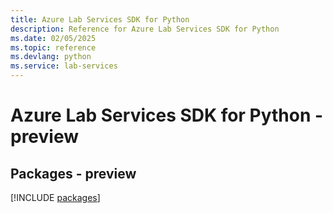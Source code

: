 ```yaml
---
title: Azure Lab Services SDK for Python
description: Reference for Azure Lab Services SDK for Python
ms.date: 02/05/2025
ms.topic: reference
ms.devlang: python
ms.service: lab-services
---
```

# Azure Lab Services SDK for Python - preview
## Packages - preview
[!INCLUDE [packages](lab-services-index.md)]